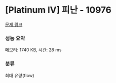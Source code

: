 # [Platinum IV] 피난 - 10976 

[문제 링크](https://www.acmicpc.net/problem/10976) 

### 성능 요약

메모리: 1740 KB, 시간: 28 ms

### 분류

최대 유량(flow)

